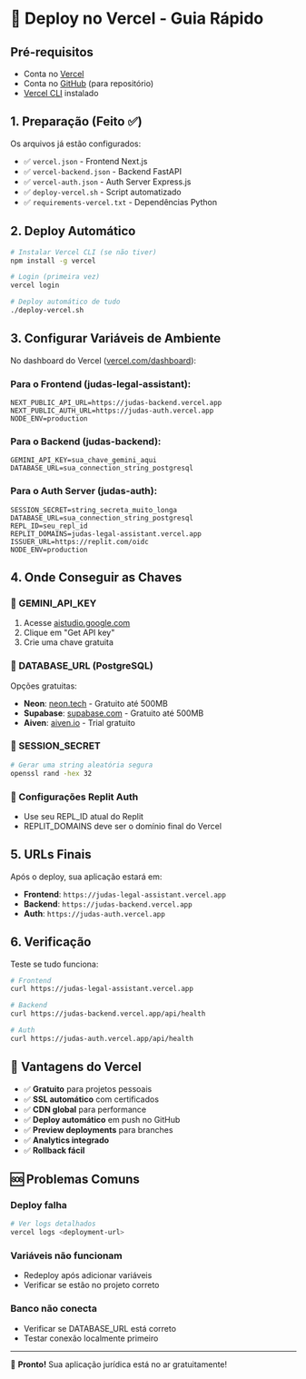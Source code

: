 # 🚀 Deploy no Vercel - Guia Rápido

## Pré-requisitos
- Conta no [Vercel](https://vercel.com)
- Conta no [GitHub](https://github.com) (para repositório)
- [Vercel CLI](https://vercel.com/cli) instalado

## 1. Preparação (Feito ✅)

Os arquivos já estão configurados:
- ✅ `vercel.json` - Frontend Next.js
- ✅ `vercel-backend.json` - Backend FastAPI  
- ✅ `vercel-auth.json` - Auth Server Express.js
- ✅ `deploy-vercel.sh` - Script automatizado
- ✅ `requirements-vercel.txt` - Dependências Python

## 2. Deploy Automático

```bash
# Instalar Vercel CLI (se não tiver)
npm install -g vercel

# Login (primeira vez)
vercel login

# Deploy automático de tudo
./deploy-vercel.sh
```

## 3. Configurar Variáveis de Ambiente

No dashboard do Vercel ([vercel.com/dashboard](https://vercel.com/dashboard)):

### Para o Frontend (judas-legal-assistant):
```
NEXT_PUBLIC_API_URL=https://judas-backend.vercel.app
NEXT_PUBLIC_AUTH_URL=https://judas-auth.vercel.app
NODE_ENV=production
```

### Para o Backend (judas-backend):
```
GEMINI_API_KEY=sua_chave_gemini_aqui
DATABASE_URL=sua_connection_string_postgresql
```

### Para o Auth Server (judas-auth):
```
SESSION_SECRET=string_secreta_muito_longa
DATABASE_URL=sua_connection_string_postgresql
REPL_ID=seu_repl_id
REPLIT_DOMAINS=judas-legal-assistant.vercel.app
ISSUER_URL=https://replit.com/oidc
NODE_ENV=production
```

## 4. Onde Conseguir as Chaves

### 🤖 GEMINI_API_KEY
1. Acesse [aistudio.google.com](https://aistudio.google.com)
2. Clique em "Get API key"
3. Crie uma chave gratuita

### 🐘 DATABASE_URL (PostgreSQL)
Opções gratuitas:
- **Neon**: [neon.tech](https://neon.tech) - Gratuito até 500MB
- **Supabase**: [supabase.com](https://supabase.com) - Gratuito até 500MB
- **Aiven**: [aiven.io](https://aiven.io) - Trial gratuito

### 🔐 SESSION_SECRET
```bash
# Gerar uma string aleatória segura
openssl rand -hex 32
```

### 📱 Configurações Replit Auth
- Use seu REPL_ID atual do Replit
- REPLIT_DOMAINS deve ser o domínio final do Vercel

## 5. URLs Finais

Após o deploy, sua aplicação estará em:
- **Frontend**: `https://judas-legal-assistant.vercel.app`
- **Backend**: `https://judas-backend.vercel.app`  
- **Auth**: `https://judas-auth.vercel.app`

## 6. Verificação

Teste se tudo funciona:
```bash
# Frontend
curl https://judas-legal-assistant.vercel.app

# Backend
curl https://judas-backend.vercel.app/api/health

# Auth
curl https://judas-auth.vercel.app/api/health
```

## 🎯 Vantagens do Vercel

- ✅ **Gratuito** para projetos pessoais
- ✅ **SSL automático** com certificados
- ✅ **CDN global** para performance
- ✅ **Deploy automático** em push no GitHub
- ✅ **Preview deployments** para branches
- ✅ **Analytics integrado**
- ✅ **Rollback fácil**

## 🆘 Problemas Comuns

### Deploy falha
```bash
# Ver logs detalhados
vercel logs <deployment-url>
```

### Variáveis não funcionam
- Redeploy após adicionar variáveis
- Verificar se estão no projeto correto

### Banco não conecta
- Verificar se DATABASE_URL está correto
- Testar conexão localmente primeiro

---

🚀 **Pronto!** Sua aplicação jurídica está no ar gratuitamente!
